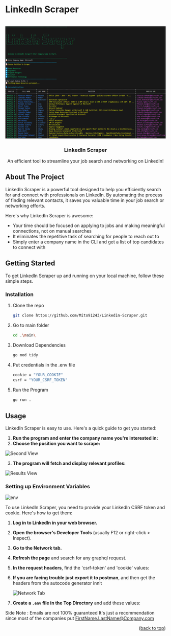 # LinkedIn Scraper

<a id="readme-top"></a>

<!-- PROJECT LOGO -->
<br />
<div align="center">
    <img src="Images/First View.png" alt="Logo" >
  <h3 align="center">LinkedIn Scraper</h3>

  <p align="center">
    An efficient tool to streamline your job search and networking on LinkedIn!
  </p>
</div>

<!-- ABOUT THE PROJECT -->
## About The Project

LinkedIn Scraper is a powerful tool designed to help you efficiently search for and connect with professionals on LinkedIn. By automating the process of finding relevant contacts, it saves you valuable time in your job search or networking efforts.

Here's why LinkedIn Scraper is awesome:
* Your time should be focused on applying to jobs and making meaningful connections, not on manual searches
* It eliminates the repetitive task of searching for people to reach out to
* Simply enter a company name in the CLI and get a list of top candidates to connect with


<!-- GETTING STARTED -->
## Getting Started

To get LinkedIn Scraper up and running on your local machine, follow these simple steps.

### Installation

1. Clone the repo
   ```sh
   git clone https://github.com/Mito91243/Linkedin-Scraper.git
    ```
2. Go to main folder
   ```sh
   cd .\main\
    ```
3. Download Dependencies
   ```sh
   go mod tidy
    ```
4. Put credentials in the .env file
   ```sh
   cookie = "YOUR_COOKIE"
   csrf = "YOUR_CSRF_TOKEN"
    ```
5. Run the Program
   ```sh
   go run .
    ```
   
<!-- USAGE EXAMPLES -->
## Usage

LinkedIn Scraper is easy to use. Here's a quick guide to get you started:

1. **Run the program and enter the company name you're interested in:**
2. **Choose the position you want to scrape:**

  ![Second View](https://github.com/user-attachments/assets/4c2a66eb-e13a-43e0-973f-ef0a44b7490c)

3. **The program will fetch and display relevant profiles:**

  ![Results View](https://github.com/user-attachments/assets/60a529a4-8731-4475-a651-1ab15ed1f4a1)

### Setting up Environment Variables
  ![env](https://github.com/user-attachments/assets/3efb32fd-812c-4b09-a6b4-a1913c08827d)

To use LinkedIn Scraper, you need to provide your LinkedIn CSRF token and cookie. Here's how to get them:

1. **Log in to LinkedIn in your web browser.**
2. **Open the browser's Developer Tools** (usually F12 or right-click > Inspect).
3. **Go to the Network tab.**
4. **Refresh the page** and search for any graphql request.
5. **In the request headers**, find the 'csrf-token' and 'cookie' values:
6. **If you are facing trouble just export it to postman**, and then get the headers from the autocode generator innit

   ![Network Tab](https://github.com/user-attachments/assets/66a1f6e8-abb3-4ef3-a01a-1d91b7f58752)

7. **Create a `.env` file in the Top Directory** and add these values:

Side Note : Emails are not 100% guaranteed It's just a recommendation since most of the companies put FirstName.LastName@Company.com


<p align="right">(<a href="#readme-top">back to top</a>)</p>

